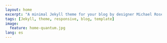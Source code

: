 ```yaml
---
layout: home
excerpt: "A minimal Jekyll theme for your blog by designer Michael Rose."
tags: [Jekyll, theme, responsive, blog, template]
image:
  feature: home-quantum.jpg
lang: es
---
```

